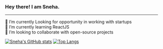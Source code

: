 ### Hey there! I am Sneha.
---------------
<!--
**SnehaYC/SnehaYC** is a ✨ _special_ ✨ repository because its `README.md` (this file) appears on your GitHub profile.

Here are some ideas to get you started:

- 🔭 I’m currently working on ...
- 🌱 I’m currently learning ...
- 👯 I’m looking to collaborate on ...
- 🤔 I’m looking for help with ...
- 💬 Ask me about ...
- 📫 How to reach me: ...
- 😄 Pronouns: ...
- ⚡ Fun fact: ...
-->

🔭 I’m currently Looking for opportunity in working with startups <br />
🌱 I’m currently learning ReactJS <br />
👯 I’m looking to collaborate with open-source projects <br />

<!-- [![My GitHub Stats](https://github-readme-stats.vercel.app/api/?username=SnehaYC&count_private=true&theme=tokyonight&showicons=true)]() -->
[![Sneha's GitHub stats](https://github-readme-stats.vercel.app/api?username=SnehaYC&count_private=true)](https://github.com/SnehaYC/github-readme-stats)
[![Top Langs](https://github-readme-stats.vercel.app/api/top-langs/?username=SnehaYC&layout=compact&count_private=true)](https://github.com/anuraghazra/github-readme-stats)

